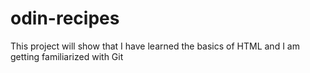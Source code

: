 # odin-recipes
This project will show that I have learned the basics of HTML and I am getting familiarized with Git